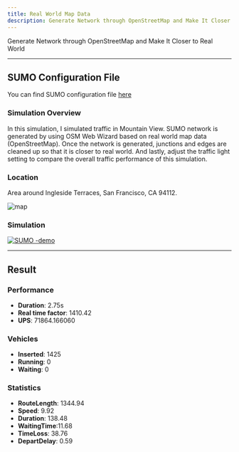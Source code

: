 ```yaml
---
title: Real World Map Data
description: Generate Network through OpenStreetMap and Make It Closer to Real World
---
```


Generate Network through OpenStreetMap and Make It Closer to Real World

---

## SUMO Configuration File

You can find SUMO configuration file [here](https://github.com/zsy12345-54321/oaf-traffic-simulation-demo/tree/main/sumo/real-world)

### Simulation Overview

In this simulation, I simulated traffic in Mountain View. SUMO network is generated by using OSM Web Wizard based on real world map data (OpenStreetMap).
Once the network is generated, junctions and edges are cleaned up so that it is closer to real world.
And lastly, adjust the traffic light setting to compare the overall traffic performance of this simulation.


### Location

Area around Ingleside Terraces, San Francisco, CA 94112.

![map](https://i.postimg.cc/ZqVbCH0F/Screenshot-2022-10-28-181853.png)

### Simulation

[![SUMO -demo](https://res.cloudinary.com/marcomontalbano/image/upload/v1667018421/video_to_markdown/images/youtube--m02Ufum-r20-c05b58ac6eb4c4700831b2b3070cd403.jpg)](https://youtu.be/m02Ufum-r20 "SUMO -demo")

---

## Result

### Performance

 - **Duration**: 2.75s
 - **Real time factor**: 1410.42
 - **UPS**: 71864.166060


### Vehicles
 - **Inserted**: 1425
 - **Running**: 0
 - **Waiting**: 0

### Statistics
 - **RouteLength**: 1344.94
 - **Speed**: 9.92
 - **Duration**: 138.48
 - **WaitingTime**:11.68
 - **TimeLoss**: 38.76
 - **DepartDelay**: 0.59

